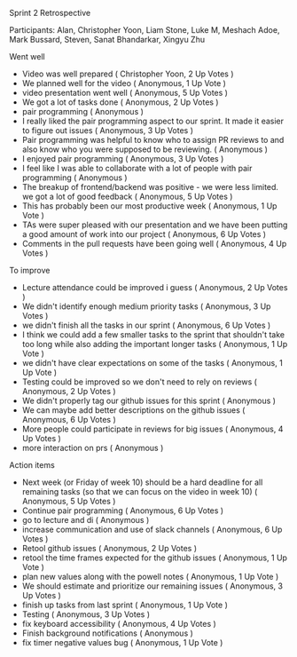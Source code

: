 
Sprint 2 Retrospective

Participants: Alan, Christopher Yoon, Liam Stone, Luke M, Meshach Adoe, Mark Bussard, Steven, Sanat Bhandarkar, Xingyu Zhu

 Went well
- Video was well prepared  ( Christopher Yoon, 2 Up Votes  ) 
- We planned well for the video  ( Anonymous, 1 Up Vote  ) 
- video presentation went well  ( Anonymous, 5 Up Votes  ) 
- We got a lot of tasks done  ( Anonymous, 2 Up Votes  ) 
- pair programming  ( Anonymous ) 
- I really liked the pair programming aspect to our sprint. It made it easier to figure out issues  ( Anonymous, 3 Up Votes  ) 
- Pair programming was helpful to know who to assign PR reviews to  and also know who you were supposed to be reviewing.  ( Anonymous ) 
- I enjoyed pair programming  ( Anonymous, 3 Up Votes  ) 
- I feel like I was able to collaborate with a lot of people with pair programming  ( Anonymous ) 
- The breakup of frontend/backend was positive - we were less limited. we got a lot of good feedback  ( Anonymous, 5 Up Votes  ) 
- This has probably been our most productive week  ( Anonymous, 1 Up Vote  ) 
- TAs were super pleased with our presentation and we have been putting a good amount of work into our project  ( Anonymous, 6 Up Votes  ) 
- Comments in the pull requests have been going well  ( Anonymous, 4 Up Votes  ) 

 To improve
- Lecture attendance could be improved i guess  ( Anonymous, 2 Up Votes  ) 
- We didn't identify enough medium priority tasks  ( Anonymous, 3 Up Votes  ) 
- we didn't finish all the tasks in our sprint  ( Anonymous, 6 Up Votes  ) 
- I think we could add a few smaller tasks to the sprint that shouldn't take too long while also adding the important longer tasks  ( Anonymous, 1 Up Vote  ) 
- we didn't have clear expectations on some of the tasks  ( Anonymous, 1 Up Vote  ) 
- Testing could be improved so we don't need to rely on reviews  ( Anonymous, 2 Up Votes  ) 
- We didn't properly tag our github issues for this sprint  ( Anonymous ) 
- We can maybe add better descriptions on the github issues  ( Anonymous, 6 Up Votes  ) 
- More people could participate in reviews for big issues  ( Anonymous, 4 Up Votes  ) 
- more interaction on prs  ( Anonymous ) 

 Action items
- Next week (or Friday of week 10) should be a hard deadline for all remaining tasks (so that we can focus on the video in week 10)  ( Anonymous, 5 Up Votes  ) 
- Continue pair programming  ( Anonymous, 6 Up Votes  ) 
- go to lecture and di  ( Anonymous ) 
- increase communication and use of slack channels  ( Anonymous, 6 Up Votes  ) 
- Retool github issues  ( Anonymous, 2 Up Votes  ) 
- retool the time frames expected for the github issues  ( Anonymous, 1 Up Vote  ) 
- plan new values along with the powell notes  ( Anonymous, 1 Up Vote  ) 
- We should estimate and prioritize our remaining issues  ( Anonymous, 3 Up Votes  ) 
- finish up tasks from last sprint  ( Anonymous, 1 Up Vote  ) 
- Testing  ( Anonymous, 3 Up Votes  ) 
- fix keyboard accessibility  ( Anonymous, 4 Up Votes  ) 
- Finish background notifications  ( Anonymous ) 
- fix timer negative values bug  ( Anonymous, 1 Up Vote  ) 

